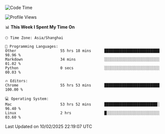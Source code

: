<!--START_SECTION:waka-->
![Code Time](http://img.shields.io/badge/Code%20Time-3%2C471%20hrs%2052%20mins-blue)

![Profile Views](http://img.shields.io/badge/Profile%20Views-0-blue)

📊 **This Week I Spent My Time On** 

```text
🕑︎ Time Zone: Asia/Shanghai

💬 Programming Languages: 
Other                    55 hrs 18 mins      █████████████████████████   98.96 % 
Markdown                 34 mins             ░░░░░░░░░░░░░░░░░░░░░░░░░   01.02 % 
Python                   0 secs              ░░░░░░░░░░░░░░░░░░░░░░░░░   00.03 % 

🔥 Editors: 
Chrome                   55 hrs 53 mins      █████████████████████████   100.00 % 

💻 Operating System: 
Mac                      53 hrs 52 mins      ████████████████████████░   96.40 % 
Linux                    2 hrs               █░░░░░░░░░░░░░░░░░░░░░░░░   03.60 % 
```


 Last Updated on 10/02/2025 22:19:07 UTC
<!--END_SECTION:waka-->